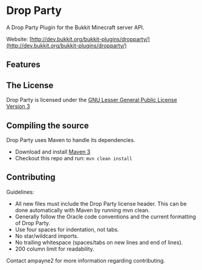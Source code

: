 Drop Party
==========

A Drop Party Plugin for the Bukkit Minecraft server API.

Website: [http://dev.bukkit.org/bukkit-plugins/dropparty/](http://dev.bukkit.org/bukkit-plugins/dropparty/)

Features
--------

The License
-----------

Drop Party is licensed under the [GNU Lesser General Public License Version 3](https://github.com/ampayne2/dropparty/blob/master/LICENSE.txt)

Compiling the source
--------------------

Drop Party uses Maven to handle its dependencies.

* Download and install [Maven 3](http://maven.apache.org/download.html)  
* Checkout this repo and run: `mvn clean install`

Contributing
------------

Guidelines:
* All new files must include the Drop Party license header. This can be done automatically with Maven by running mvn clean.
* Generally follow the Oracle code conventions and the current formatting of Drop Party.
* Use four spaces for indentation, not tabs.
* No star/wildcard imports.
* No trailing whitespace (spaces/tabs on new lines and end of lines).
* 200 column limit for readability.

Contact ampayne2 for more information regarding contributing.

